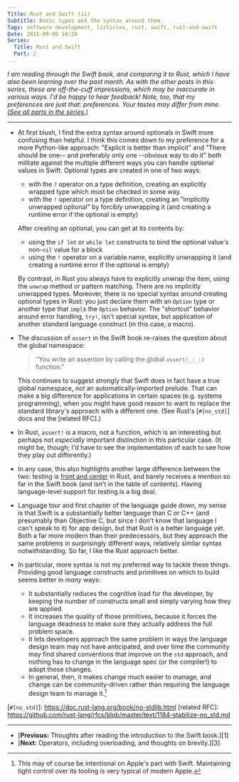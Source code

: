 ```yaml
---
Title: Rust and Swift (ii)
Subtitle: Basic types and the syntax around them.
Tags: software development, listicles, rust, swift, rust-and-swift
Date: 2015-09-06 10:20
Series:
  Title: Rust and Swift
  Part: 2
...
```


<i class="editorial">I am reading through the Swift book, and comparing it to
Rust, which I have also been learning over the past month. As with the other
posts in this series, these are off-the-cuff impressions, which may be
inaccurate in various ways. I'd be happy to hear feedback! Note, too, that my
preferences are just that: preferences. Your tastes may differ from mine. [(See
all parts in the series.)][series]</i>

[series]: /rust-and-swift.html

---

  - At first blush, I find the extra syntax around optionals in Swift more
    confusing than helpful. I think this comes down to my preference for a more
    Python-like approach: "Explicit is better than implicit" and "There should
    be one-- and preferably only one --obvious way to do it" both militate
    against the multiple different ways you can handle optional values in Swift.
    Optional types are created in one of two ways:

      + with the `?` operator on a type definition, creating an explicitly
        wrapped type which must be checked in some way.
      + with the `!` operator on a type definition, creating an "implicitly
        unwrapped optional" by forcibly unwrapping it (and creating a runtime
        error if the optional is empty)

    After creating an optional, you can get at its contents by:

      + using the `if let` or `while let` constructs to bind the optional
        value's non-`nil` value for a block
      + using the `!` operator on a variable name, explicitly unwrapping it (and
        creating a runtime error if the optional is empty)

    By contrast, in Rust you always have to explicitly unwrap the item, using
    the `unwrap` method or pattern matching. There are no implicitly unwrapped
    types. Moreover, there is no special syntax around creating optional types
    in Rust: you just declare them with an `Option` type or another type that
    `impl`s the `Option` behavior. The "shortcut" behavior around error
    handling, `try!`, isn't special syntax, but application of another standard
    language construct (in this case, a macro).

  - The discussion of `assert` in the Swift book re-raises the question about
    the global namespace:

    > "You write an assertion by calling the global `assert(_:_:)` function."

    This continues to suggest strongly that Swift does in fact have a true
    global namespace, *not* an automatically-imported prelude. That can make a
    big difference for applications in certain spaces (e.g. systems
    programming), when you might have good reason to want to replace the
    standard library's approach with a different one. (See Rust's [`#[no_std]`]
    docs and the [related RFC].)

  - In Rust, `assert!` is a macro, not a function, which is an interesting but
    perhaps not *especially* important distinction in this particular case. (It
    might be, though; I'd have to see the implementation of each to see how they
    play out differently.)

  - In any case, this also highlights another large difference between the two:
    testing is [front and center][rust-tests] in Rust, and barely receives a
    mention so far in the Swift book (and isn't in the table of contents).
    Having language-level support for testing is a big deal.

  - Language tour and first chapter of the language guide down, my sense is that
    Swift is a substantially better language than C or C++ (and presumably than
    Objective C, but since I don't know that language I can't speak to it) for
    app design, but that Rust is a better language yet. Both a far more modern
    than their predecessors, but they approach the same problems in surprisingly
    different ways, relatively similar syntax notwithstanding. So far, I like
    the Rust approach better.

  - In particular, more syntax is not my preferred way to tackle these things.
    Providing good language constructs and primitives on which to build seems
    better in *many* ways:

      + It substantially reduces the cognitive load for the developer, by
        keeping the number of constructs small and simply varying how they are
        applied.
      + It increases the quality of those primitives, because it forces the
        language deadness to make sure they actually address the full problem
        space.
      + It lets developers approach the same problem in ways the language design
        team may not have anticipated, and over time the community may find
        shared conventions that improve on the `std` approach, and nothing has
        to change in the language spec (or the compiler!) to adopt those
        changes.
      + In general, then, it makes change much easier to manage, and change can
        be community-driven rather than requiring the language design team to
        manage it.[^1]

[rust-tests]: https://doc.rust-lang.org/stable/book/testing.html
[`#[no_std]`]: https://doc.rust-lang.org/book/no-stdlib.html
[related RFC]: https://github.com/rust-lang/rfcs/blob/master/text/1184-stabilize-no_std.md

[^1]: This may of course be intentional on Apple's part with Swift. Maintaining
    tight control over its tooling is very typical of modern Apple.

---

  - [**Previous:** Thoughts after reading the introduction to the Swift book.][1]
  - [**Next:** Operators, including overloading, and thoughts on brevity.][3]

